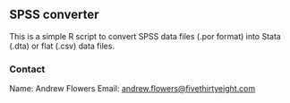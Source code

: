 ## SPSS converter

This is a simple R script to convert SPSS data files (.por format) into Stata (.dta) or flat (.csv) data files.

### Contact
Name: Andrew Flowers
Email: andrew.flowers@fivethirtyeight.com